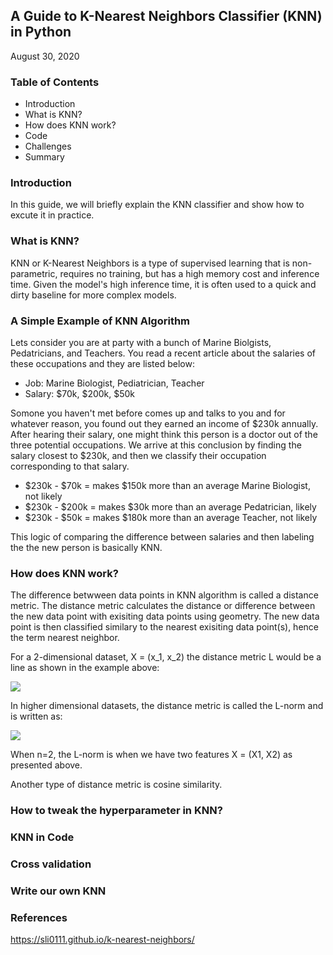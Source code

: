 ## A Guide to K-Nearest Neighbors Classifier (KNN) in Python
August 30, 2020

### Table of Contents

* Introduction
* What is KNN?
* How does KNN work?
* Code
* Challenges
* Summary

### Introduction

In this guide, we will briefly explain the KNN classifier and show how to excute it in practice.

### What is KNN? 

KNN or K-Nearest Neighbors is a type of supervised learning that is non-parametric, requires no training, but has a high memory cost and inference time.  Given the model's high inference time, it is often used to a quick and dirty baseline for more complex models.

### A Simple Example of KNN Algorithm

Lets consider you are at party with a bunch of Marine Biolgists, Pedatricians, and Teachers.  You read a recent article about the salaries of these occupations and they are listed below:

* Job: Marine Biologist, Pediatrician, Teacher
* Salary: $70k, $200k, $50k

Somone you haven't met before comes up and talks to you and for whatever reason, you found out they earned an income of $230k annually.  After hearing their salary, one might think this person is a doctor out of the three potential occupations.  We arrive at this conclusion by finding the salary closest to $230k, and then we classify their occupation corresponding to that salary.  

* $230k - $70k = makes $150k more than an average Marine Biologist, not likely
* $230k - $200k = makes $30k more than an average Pedatrician, likely
* $230k - $50k = makes $180k more than an average Teacher, not likely

This logic of comparing the difference between salaries and then labeling the the new person is basically KNN. 

### How does KNN work?

The difference betwween data points in KNN algorithm is called a distance metric.  The distance metric calculates the distance or difference between the new data point with exisiting data points using geometry.  The new data point is then classified similary to the nearest exisiting data point(s), hence the term nearest neighbor.

For a 2-dimensional dataset, X = (x_1, x_2) the distance metric L would be a line as shown in the example above:

<img src="https://render.githubusercontent.com/render/math?math=L = |x_1, x_2|">

In higher dimensional datasets, the distance metric is called the L-norm and is written as:

<img src="https://render.githubusercontent.com/render/math?math=L^n = \sqrt(x_1^2 - x_2^2)">

When n=2, the L-norm is when we have two features X = (X1, X2) as presented above.

Another type of distance metric is cosine similarity.

### How to tweak the hyperparameter in KNN?


### KNN in Code



### Cross validation

### Write our own KNN

### References
https://sli0111.github.io/k-nearest-neighbors/
